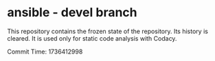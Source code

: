 # ansible - devel branch

This repository contains the frozen state of the repository.
Its history is cleared. It is used only for static code
analysis with Codacy.

Commit Time: 1736412998